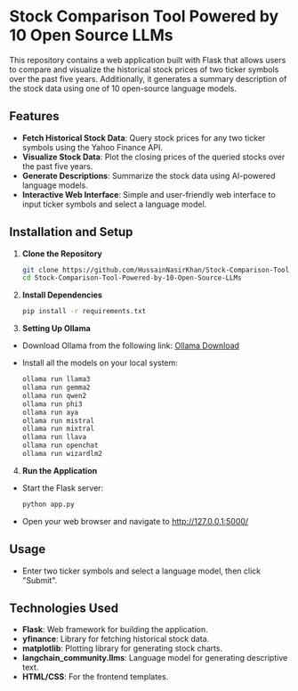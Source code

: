 # Stock Comparison Tool Powered by 10 Open Source LLMs

This repository contains a web application built with Flask that allows users to compare and visualize the historical stock prices of two ticker symbols over the past five years. Additionally, it generates a summary description of the stock data using one of 10 open-source language models.

## Features

- **Fetch Historical Stock Data**: Query stock prices for any two ticker symbols using the Yahoo Finance API.
- **Visualize Stock Data**: Plot the closing prices of the queried stocks over the past five years.
- **Generate Descriptions**: Summarize the stock data using AI-powered language models.
- **Interactive Web Interface**: Simple and user-friendly web interface to input ticker symbols and select a language model.

## Installation and Setup

1. **Clone the Repository**
   ```bash
   git clone https://github.com/HussainNasirKhan/Stock-Comparison-Tool-Powered-by-10-Open-Source-LLMs
   cd Stock-Comparison-Tool-Powered-by-10-Open-Source-LLMs
2. **Install Dependencies**
   ```bash
   pip install -r requirements.txt
3. **Setting Up Ollama**

- Download Ollama from the following link: [Ollama Download](https://ollama.com/)

- Install all the models on your local system:
    ```bash
    ollama run llama3
    ollama run gemma2
    ollama run qwen2
    ollama run phi3
    ollama run aya
    ollama run mistral
    ollama run mixtral
    ollama run llava
    ollama run openchat
    ollama run wizardlm2
    ```
4. **Run the Application**
- Start the Flask server:
   ```bash
   python app.py
- Open your web browser and navigate to http://127.0.0.1:5000/

## Usage
-  Enter two ticker symbols and select a language model, then click "Submit".

## Technologies Used
- **Flask**: Web framework for building the application.
- **yfinance**: Library for fetching historical stock data.
- **matplotlib**: Plotting library for generating stock charts.
- **langchain_community.llms**: Language model for generating descriptive text.
- **HTML/CSS**: For the frontend templates.
